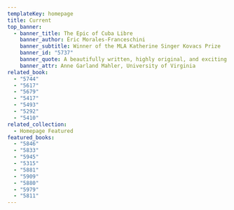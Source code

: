 ```yaml
---
templateKey: homepage
title: Current
top_banner:
  - banner_title: The Epic of Cuba Libre
    banner_author: Éric Morales-Franceschini
    banner_subtitle: Winner of the MLA Katherine Singer Kovacs Prize
    banner_id: "5737"
    banner_quote: A beautifully written, highly original, and exciting study.
    banner_attr: Anne Garland Mahler, University of Virginia
related_book:
  - "5744"
  - "5617"
  - "5679"
  - "5417"
  - "5493"
  - "5292"
  - "5410"
related_collection:
  - Homepage Featured
featured_books:
  - "5846"
  - "5833"
  - "5945"
  - "5315"
  - "5881"
  - "5909"
  - "5880"
  - "5979"
  - "5811"
---
```

